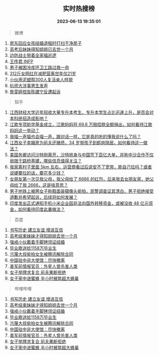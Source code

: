 <div align="center"><h2>实时热搜榜</h2><h4>2023-06-13 19:35:01</h4></div>

> 微博  

1. [房东回应女孩结婚退租时打扫干净房子](https://s.weibo.com/weibo?q=%23%E6%88%BF%E4%B8%9C%E5%9B%9E%E5%BA%94%E5%A5%B3%E5%AD%A9%E7%BB%93%E5%A9%9A%E9%80%80%E7%A7%9F%E6%97%B6%E6%89%93%E6%89%AB%E5%B9%B2%E5%87%80%E6%88%BF%E5%AD%90%23&t=31&band_rank=1&Refer=top)<br />
2. [高考后妹妹得知姐姐已去世一个月](https://s.weibo.com/weibo?q=%23%E9%AB%98%E8%80%83%E5%90%8E%E5%A6%B9%E5%A6%B9%E5%BE%97%E7%9F%A5%E5%A7%90%E5%A7%90%E5%B7%B2%E5%8E%BB%E4%B8%96%E4%B8%80%E4%B8%AA%E6%9C%88%23&t=31&band_rank=2&Refer=top)<br />
3. [边防战士带着全家福巡逻](https://s.weibo.com/weibo?q=%23%E8%BE%B9%E9%98%B2%E6%88%98%E5%A3%AB%E5%B8%A6%E7%9D%80%E5%85%A8%E5%AE%B6%E7%A6%8F%E5%B7%A1%E9%80%BB%23&t=31&band_rank=3&Refer=top)<br />
4. [王传君 INFP](https://s.weibo.com/weibo?q=%E7%8E%8B%E4%BC%A0%E5%90%9B%20INFP&t=31&band_rank=4&Refer=top)<br />
5. [男子被困冷库环卫工路过救一命](https://s.weibo.com/weibo?q=%23%E7%94%B7%E5%AD%90%E8%A2%AB%E5%9B%B0%E5%86%B7%E5%BA%93%E7%8E%AF%E5%8D%AB%E5%B7%A5%E8%B7%AF%E8%BF%87%E6%95%91%E4%B8%80%E5%91%BD%23&t=31&band_rank=5&Refer=top)<br />
6. [312斤女网红在减肥营离世年仅21岁](https://s.weibo.com/weibo?q=%23312%E6%96%A4%E5%A5%B3%E7%BD%91%E7%BA%A2%E5%9C%A8%E5%87%8F%E8%82%A5%E8%90%A5%E7%A6%BB%E4%B8%96%E5%B9%B4%E4%BB%8521%E5%B2%81%23&t=31&band_rank=6&Refer=top)<br />
7. [小伙用泥塑帮300人复活亲人样貌](https://s.weibo.com/weibo?q=%23%E5%B0%8F%E4%BC%99%E7%94%A8%E6%B3%A5%E5%A1%91%E5%B8%AE300%E4%BA%BA%E5%A4%8D%E6%B4%BB%E4%BA%B2%E4%BA%BA%E6%A0%B7%E8%B2%8C%23&t=31&band_rank=7&Refer=top)<br />
8. [杭师大涉事男生发声](https://s.weibo.com/weibo?q=%23%E6%9D%AD%E5%B8%88%E5%A4%A7%E6%B6%89%E4%BA%8B%E7%94%B7%E7%94%9F%E5%8F%91%E5%A3%B0%23&t=31&band_rank=8&Refer=top)<br />
9. [詹雯婷控告陈建宁反遭起诉](https://s.weibo.com/weibo?q=%23%E8%A9%B9%E9%9B%AF%E5%A9%B7%E6%8E%A7%E5%91%8A%E9%99%88%E5%BB%BA%E5%AE%81%E5%8F%8D%E9%81%AD%E8%B5%B7%E8%AF%89%23&t=31&band_rank=9&Refer=top)<br />

> 知乎  

1. [江西财经大学近年招收大量专升本考生，专升本学生占比迅速上升，是否会对本科统招造成影响？](https://www.zhihu.com/question/605899790)<br />
2. [江歌专项助学基金成立，江歌妈妈将 69.6 万赔偿款全额捐出，如何看待江歌妈妈这一举动？](https://www.zhihu.com/question/606138539)<br />
3. [我喵一声猫也会喵一声，跟对话一样，它是真的听的懂我说什么了吗？](https://www.zhihu.com/question/604083219)<br />
4. [江西女子卖婚房为前夫还赌债，34 岁带孩子到鹤岗隐居，如何看待这一做法？](https://www.zhihu.com/question/606325930)<br />
5. [美国务卿访问沙特刚离开，沙特转身与中国签下百亿大单，并称中沙合作不仅局限于路桥基建，哪些信息值得关注？](https://www.zhihu.com/question/606359019)<br />
6. [我家离村子里面 5km 左右，运营商看过后说安不了宽带，能自己拉吗？或者说硬要拉的话，要花多少钱？](https://www.zhihu.com/question/597026273)<br />
7. [女朋友第一次见我父母，我父母给了 6666 的红包，后来我去女朋友家，她父母给了我 2666，这是啥意思？](https://www.zhihu.com/question/606116935)<br />
8. [男子地铁上被两女子称鞋面装摄像头偷拍，民警调查证其清白，男子拒绝接受道歉并希望起诉，后续将如何发展？](https://www.zhihu.com/question/606317343)<br />
9. [印度发出正式通知手机小米企业因非法向国外转移资金，或被没收 48 亿元资金，如何看待印度此番做法？](https://www.zhihu.com/question/606367251)<br />

> 百度  

1. [书写历史 建立友谊 增进互信](https://www.baidu.com/s?wd=%E4%B9%A6%E5%86%99%E5%8E%86%E5%8F%B2+%E5%BB%BA%E7%AB%8B%E5%8F%8B%E8%B0%8A+%E5%A2%9E%E8%BF%9B%E4%BA%92%E4%BF%A1&sa=fyb_news&rsv_dl=fyb_news)<br />
2. [高考结束妹妹才得知姐姐去世一个月](https://www.baidu.com/s?wd=%E9%AB%98%E8%80%83%E7%BB%93%E6%9D%9F%E5%A6%B9%E5%A6%B9%E6%89%8D%E5%BE%97%E7%9F%A5%E5%A7%90%E5%A7%90%E5%8E%BB%E4%B8%96%E4%B8%80%E4%B8%AA%E6%9C%88&sa=fyb_news&rsv_dl=fyb_news)<br />
3. [强戒小伙戴着手脚铐领证结婚](https://www.baidu.com/s?wd=%E5%BC%BA%E6%88%92%E5%B0%8F%E4%BC%99%E6%88%B4%E7%9D%80%E6%89%8B%E8%84%9A%E9%93%90%E9%A2%86%E8%AF%81%E7%BB%93%E5%A9%9A&sa=fyb_news&rsv_dl=fyb_news)<br />
4. [毕业歌送给1158万毕业生](https://www.baidu.com/s?wd=%E6%AF%95%E4%B8%9A%E6%AD%8C%E9%80%81%E7%BB%991158%E4%B8%87%E6%AF%95%E4%B8%9A%E7%94%9F&sa=fyb_news&rsv_dl=fyb_news)<br />
5. [污蔑大叔偷拍女生被腾讯解除合同](https://www.baidu.com/s?wd=%E6%B1%A1%E8%94%91%E5%A4%A7%E5%8F%94%E5%81%B7%E6%8B%8D%E5%A5%B3%E7%94%9F%E8%A2%AB%E8%85%BE%E8%AE%AF%E8%A7%A3%E9%99%A4%E5%90%88%E5%90%8C&sa=fyb_news&rsv_dl=fyb_news)<br />
6. [中国驻中非大使馆：尽快撤离](https://www.baidu.com/s?wd=%E4%B8%AD%E5%9B%BD%E9%A9%BB%E4%B8%AD%E9%9D%9E%E5%A4%A7%E4%BD%BF%E9%A6%86%EF%BC%9A%E5%B0%BD%E5%BF%AB%E6%92%A4%E7%A6%BB&sa=fyb_news&rsv_dl=fyb_news)<br />
7. [美军前情报官员：外星人曾杀害人类](https://www.baidu.com/s?wd=%E7%BE%8E%E5%86%9B%E5%89%8D%E6%83%85%E6%8A%A5%E5%AE%98%E5%91%98%EF%BC%9A%E5%A4%96%E6%98%9F%E4%BA%BA%E6%9B%BE%E6%9D%80%E5%AE%B3%E4%BA%BA%E7%B1%BB&sa=fyb_news&rsv_dl=fyb_news)<br />
8. [女子举牌求复合 前夫果断拒绝](https://www.baidu.com/s?wd=%E5%A5%B3%E5%AD%90%E4%B8%BE%E7%89%8C%E6%B1%82%E5%A4%8D%E5%90%88+%E5%89%8D%E5%A4%AB%E6%9E%9C%E6%96%AD%E6%8B%92%E7%BB%9D&sa=fyb_news&rsv_dl=fyb_news)<br />
9. [女子家中进蜜蜂 半小时被筑超大蜂巢](https://www.baidu.com/s?wd=%E5%A5%B3%E5%AD%90%E5%AE%B6%E4%B8%AD%E8%BF%9B%E8%9C%9C%E8%9C%82+%E5%8D%8A%E5%B0%8F%E6%97%B6%E8%A2%AB%E7%AD%91%E8%B6%85%E5%A4%A7%E8%9C%82%E5%B7%A2&sa=fyb_news&rsv_dl=fyb_news)<br />

> 哔哩哔哩  

1. [书写历史 建立友谊 增进互信](https://www.baidu.com/s?wd=%E4%B9%A6%E5%86%99%E5%8E%86%E5%8F%B2+%E5%BB%BA%E7%AB%8B%E5%8F%8B%E8%B0%8A+%E5%A2%9E%E8%BF%9B%E4%BA%92%E4%BF%A1&sa=fyb_news&rsv_dl=fyb_news)<br />
2. [高考结束妹妹才得知姐姐去世一个月](https://www.baidu.com/s?wd=%E9%AB%98%E8%80%83%E7%BB%93%E6%9D%9F%E5%A6%B9%E5%A6%B9%E6%89%8D%E5%BE%97%E7%9F%A5%E5%A7%90%E5%A7%90%E5%8E%BB%E4%B8%96%E4%B8%80%E4%B8%AA%E6%9C%88&sa=fyb_news&rsv_dl=fyb_news)<br />
3. [强戒小伙戴着手脚铐领证结婚](https://www.baidu.com/s?wd=%E5%BC%BA%E6%88%92%E5%B0%8F%E4%BC%99%E6%88%B4%E7%9D%80%E6%89%8B%E8%84%9A%E9%93%90%E9%A2%86%E8%AF%81%E7%BB%93%E5%A9%9A&sa=fyb_news&rsv_dl=fyb_news)<br />
4. [毕业歌送给1158万毕业生](https://www.baidu.com/s?wd=%E6%AF%95%E4%B8%9A%E6%AD%8C%E9%80%81%E7%BB%991158%E4%B8%87%E6%AF%95%E4%B8%9A%E7%94%9F&sa=fyb_news&rsv_dl=fyb_news)<br />
5. [污蔑大叔偷拍女生被腾讯解除合同](https://www.baidu.com/s?wd=%E6%B1%A1%E8%94%91%E5%A4%A7%E5%8F%94%E5%81%B7%E6%8B%8D%E5%A5%B3%E7%94%9F%E8%A2%AB%E8%85%BE%E8%AE%AF%E8%A7%A3%E9%99%A4%E5%90%88%E5%90%8C&sa=fyb_news&rsv_dl=fyb_news)<br />
6. [中国驻中非大使馆：尽快撤离](https://www.baidu.com/s?wd=%E4%B8%AD%E5%9B%BD%E9%A9%BB%E4%B8%AD%E9%9D%9E%E5%A4%A7%E4%BD%BF%E9%A6%86%EF%BC%9A%E5%B0%BD%E5%BF%AB%E6%92%A4%E7%A6%BB&sa=fyb_news&rsv_dl=fyb_news)<br />
7. [美军前情报官员：外星人曾杀害人类](https://www.baidu.com/s?wd=%E7%BE%8E%E5%86%9B%E5%89%8D%E6%83%85%E6%8A%A5%E5%AE%98%E5%91%98%EF%BC%9A%E5%A4%96%E6%98%9F%E4%BA%BA%E6%9B%BE%E6%9D%80%E5%AE%B3%E4%BA%BA%E7%B1%BB&sa=fyb_news&rsv_dl=fyb_news)<br />
8. [女子举牌求复合 前夫果断拒绝](https://www.baidu.com/s?wd=%E5%A5%B3%E5%AD%90%E4%B8%BE%E7%89%8C%E6%B1%82%E5%A4%8D%E5%90%88+%E5%89%8D%E5%A4%AB%E6%9E%9C%E6%96%AD%E6%8B%92%E7%BB%9D&sa=fyb_news&rsv_dl=fyb_news)<br />
9. [女子家中进蜜蜂 半小时被筑超大蜂巢](https://www.baidu.com/s?wd=%E5%A5%B3%E5%AD%90%E5%AE%B6%E4%B8%AD%E8%BF%9B%E8%9C%9C%E8%9C%82+%E5%8D%8A%E5%B0%8F%E6%97%B6%E8%A2%AB%E7%AD%91%E8%B6%85%E5%A4%A7%E8%9C%82%E5%B7%A2&sa=fyb_news&rsv_dl=fyb_news)<br />
